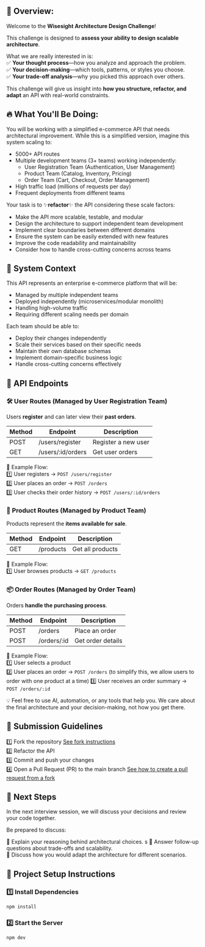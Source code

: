 ## 📌 Overview:

Welcome to the **Wisesight Architecture Design Challenge**!

This challenge is designed to **assess your ability to design scalable architecture**.

What we are really interested in is:  
✅ **Your thought process**—how you analyze and approach the problem.  
✅ **Your decision-making**—which tools, patterns, or styles you choose.  
✅ **Your trade-off analysis**—why you picked this approach over others.

This challenge will give us insight into **how you structure, refactor, and adapt** an API with real-world constraints.

## 🔥 What You'll Be Doing:

You will be working with a simplified e-commerce API that needs architectural improvement. While this is a simplified version, imagine this system scaling to:

- 5000+ API routes
- Multiple development teams (3+ teams) working independently:
  - User Registration Team (Authentication, User Management)
  - Product Team (Catalog, Inventory, Pricing)
  - Order Team (Cart, Checkout, Order Management)
- High traffic load (millions of requests per day)
- Frequent deployments from different teams

Your task is to ✨**refactor**✨ the API considering these scale factors:

- Make the API more scalable, testable, and modular
- Design the architecture to support independent team development
- Implement clear boundaries between different domains
- Ensure the system can be easily extended with new features
- Improve the code readability and maintainability
- Consider how to handle cross-cutting concerns across teams

## 📌 System Context

This API represents an enterprise e-commerce platform that will be:

- Managed by multiple independent teams
- Deployed independently (microservices/modular monolith)
- Handling high-volume traffic
- Requiring different scaling needs per domain

Each team should be able to:

- Deploy their changes independently
- Scale their services based on their specific needs
- Maintain their own database schemas
- Implement domain-specific business logic
- Handle cross-cutting concerns effectively

## 📌 API Endpoints

### 🛠 User Routes (Managed by User Registration Team)

Users **register** and can later view their **past orders**.

| Method | Endpoint          | Description         |
| ------ | ----------------- | ------------------- |
| POST   | /users/register   | Register a new user |
| GET    | /users/:id/orders | Get user orders     |

📌 Example Flow:  
1️⃣ User registers → `POST /users/register`  
2️⃣ User places an order → `POST /orders`  
3️⃣ User checks their order history → `POST /users/:id/orders`

### 🛒 Product Routes (Managed by Product Team)

Products represent the **items available for sale**.

| Method | Endpoint  | Description      |
| ------ | --------- | ---------------- |
| GET    | /products | Get all products |

📌 Example Flow:  
1️⃣ User browses products → `GET /products`

### 📦 Order Routes (Managed by Order Team)

Orders **handle the purchasing process**.

| Method | Endpoint    | Description       |
| ------ | ----------- | ----------------- |
| POST   | /orders     | Place an order    |
| POST   | /orders/:id | Get order details |

📌 Example Flow:  
1️⃣ User selects a product  
2️⃣ User places an order → `POST /orders` (to simplify this, we allow users to order with one product at a time)
3️⃣ User receives an order summary → `POST /orders/:id`

💡 Feel free to use AI, automation, or any tools that help you.
We care about the final architecture and your decision-making, not how you get there.

## 🚀 Submission Guidelines

1️⃣ Fork the repository [See fork instructions](https://docs.github.com/en/pull-requests/collaborating-with-pull-requests/working-with-forks/fork-a-repo)  
2️⃣ Refactor the API  
3️⃣ Commit and push your changes  
4️⃣ Open a Pull Request (PR) to the main branch [See how to create a pull request from a fork](https://docs.github.com/en/pull-requests/collaborating-with-pull-requests/proposing-changes-to-your-work-with-pull-requests/creating-a-pull-request)  

## 📌 Next Steps

In the next interview session, we will discuss your decisions and review your code together.

Be prepared to discuss:

🔹 Explain your reasoning behind architectural choices. s
🔹 Answer follow-up questions about trade-offs and scalability.  
🔹 Discuss how you would adapt the architecture for different scenarios.

## 🚀 Project Setup Instructions

### 1️⃣ Install Dependencies

```sh
npm install
```

### 2️⃣ Start the Server

```sh
npm dev
```
